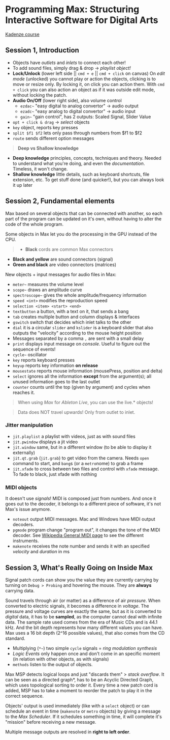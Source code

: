 # Programming Max: Structuring Interactive Software for Digital Arts
[Kadenze course](https://www.kadenze.com/courses/programming-max-structuring-interactive-software-for-digital-arts-i)

## Session 1, Introduction
- Objects have *outlets* and *inlets* to connect each other!
- To add sound files, simply drag & drop -> *playlist object!*
- **Lock/Unlock** (lower left side || `cmd + e` || `cmd + click` on canvas) On *edit mode* (unlocked) you cannot play or action the objects, clicking is to move or resize only. By locking it, on click you can action them.
With `cmd + click` you can also action an object as if it was outside edit mode, without locking the patch.
- **Audio On/Off** (lower right side), also volume control
  - `ezdac~` "easy digital to analog convertor" -> audio output
  - `ezadc~` "easy analog to digital convertor" -> audio input
  - `gain~` "gain control", has 2 outputs: Scaled Signal, Slider Value
- `opt + click & drag` -> *select* objects
- `key` object, reports key presses
- `split $f1 $f2` lets only pass through numbers from $f1 to $f2
- `route` sends different option messages

> **Deep vs Shallow knowledge**
- **Deep knowledge** principles, concepts, techniques and theory. Needed to understand what you're doing, and even the *documentation*. Timeless, it won't change.
- **Shallow knowledge** little details, such as keyboard shortcuts, file extension, etc. To get stuff done (and quicker!), but you can always look it up later

## Session 2, Fundamental elements
Max based on several objects that can be connected with another, so each part of the program can be updated on it's own, without having to alter the code of the whole program.

Some objects in Max let you do the processing in the GPU instead of the CPU.

>- **Black** cords are common Max connectors
- **Black and yellow** are sound connectors (signal)
- **Green and black** are video connectors (matrices)

New objects + input messages for audio files in Max:
- `meter~` measures the volume level
- `scope~` draws an amplitude curve
- `spectroscope~` gives the whole amplitude/frequency information
- `speed <int>` modifies the reproduction speed
- `selection <item> <start> <end>`
- `textbutton` a button, with a text on it, that sends a bang
- `tab` creates multiple button and column displays & interfaces
- `gswitch` switch that decides which inlet talks to the other
- `dial` it is a circular `slider` and `kslider` is a keyboard slider that also outputs the "velocity" according to the mouse height position
- Messages separated by a comma `,` are sent with a small delay
- `print` displays input message on *console*. Useful to figure out the sequence of events!
- `cycle~` oscillator
- `key` reports keyboard presses
- `keyup` reports key information **on release**
- `mousestate` reports mouse information (mousePress, position and delta)
- `select` ignores all the information **except** from the argument(s); all unused information goes to the last outlet
- `counter` counts until the top (given by argument) and cycles when reaches it.

>When using *Max* for *Ableton Live*, you can use the live.* objects!

>Data does NOT travel upwards! Only from outlet to inlet.

### **Jitter** manipulation
- `jit.playlist` a playlist with videos, just as with sound files
- `jit.pwindow` displays a jit video
- `jit.window` same, but in a different window (to be able to display it externally)
- `jit.qt.grab` (`jit.grab`)  to get video from the camera. Needs `open` command to start, and `bang`s (or a `metro`nome) to grab a frame
- `jit.xfade` to cross between two files and control with `xfade` message. To fade to black, just xfade with nothing

### **MIDI** objects
It doesn't use *signals*! MIDI is composed just from numbers. And once it goes out to the decoder, it belongs to a different piece of software, it's not Max's issue anymore.
- `noteout` output MIDI messages. Mac and Windows have MIDI output decoders.
- `pgmode` program change "program out", it changes the tone of the MIDI decoder. See [Wikipedia General MIDI page](https://en.wikipedia.org/wiki/General_MIDI) to see the different instruments.
- `makenote` receives the note number and sends it with an specified *velocity* and *duration* in ms

## Session 3, What's Really Going on Inside Max

Signal patch cords can show you the value they are currently carrying by turning on `Debug > Probing` and hovering the mouse. They are **always** carrying data.

Sound travels through air (or matter) as a difference of air *pressure*. When converted to electric signals, it becomes a difference in *voltage*. The pressure and voltage curves are exactly the same, but as it is converted to *digital* data, it has to be **sampled**, as the computer cannot deal with infinite data. The sample rate used comes from the era of Music CDs and is 44.1 kHz. And the bit depth represents how many different values you can have. Max uses a 16 bit depth (2^16 possible values), that also comes from the CD standard.

- Multiplying (`*~`) two simple `cycle` signals = *ring modulation synthesis*
- *Logic Events* only happen once and don't come in an specific moment (in relation with other objects, as with signals)
- `methods` listen to the output of objects.

Max MSP detects logical loops and just "discards them" > *stack overflow*. It can be seen as a directed graph*, has to be an Acyclic Directed Graph, which uses topological sorting to order it. Every time a new patch cord is added, MSP has to take a moment to reorder the patch to play it in the correct sequence.

Objects' output is used immediately (like with a `select` object) or can schedule an event in time (`makenote` or `metro` objects) by giving a message to the *Max Scheduler*. If it schedules something in time, it will complete it's "mission" before receiving a new message.

Multiple message outputs are resolved in **right to left order**.
